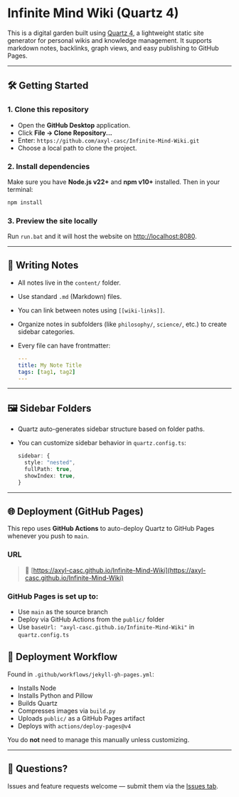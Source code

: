 # Infinite Mind Wiki (Quartz 4)

This is a digital garden built using [Quartz 4](https://quartz.jzhao.xyz), a lightweight static site generator for personal wikis and knowledge management. It supports markdown notes, backlinks, graph views, and easy publishing to GitHub Pages.

---

## 🛠️ Getting Started

### 1. Clone this repository

* Open the **GitHub Desktop** application.
* Click **File → Clone Repository...**
* Enter: `https://github.com/axyl-casc/Infinite-Mind-Wiki.git`
* Choose a local path to clone the project.

### 2. Install dependencies

Make sure you have **Node.js v22+** and **npm v10+** installed. Then in your terminal:

```bash
npm install
```

### 3. Preview the site locally

Run `run.bat` and it will host the website on [http://localhost:8080](http://localhost:8080).

---

## 🧠 Writing Notes

* All notes live in the `content/` folder.
* Use standard `.md` (Markdown) files.
* You can link between notes using `[[wiki-links]]`.
* Organize notes in subfolders (like `philosophy/`, `science/`, etc.) to create sidebar categories.
* Every file can have frontmatter:

  ```yaml
  ---
  title: My Note Title
  tags: [tag1, tag2]
  ---
  ```

---

## 🖼️ Sidebar Folders

* Quartz auto-generates sidebar structure based on folder paths.
* You can customize sidebar behavior in `quartz.config.ts`:

  ```ts
  sidebar: {
    style: "nested",
    fullPath: true,
    showIndex: true,
  }
  ```

---

## 🌐 Deployment (GitHub Pages)

This repo uses **GitHub Actions** to auto-deploy Quartz to GitHub Pages whenever you push to `main`.

### URL

> 📎 [https://axyl-casc.github.io/Infinite-Mind-Wiki](https://axyl-casc.github.io/Infinite-Mind-Wiki)

### GitHub Pages is set up to:

* Use `main` as the source branch
* Deploy via GitHub Actions from the `public/` folder
* Use `baseUrl: "axyl-casc.github.io/Infinite-Mind-Wiki"` in `quartz.config.ts`


## 🤖 Deployment Workflow

Found in `.github/workflows/jekyll-gh-pages.yml`:

* Installs Node
* Installs Python and Pillow
* Builds Quartz
* Compresses images via `build.py`
* Uploads `public/` as a GitHub Pages artifact
* Deploys with `actions/deploy-pages@v4`

You do **not** need to manage this manually unless customizing.

---

## 💬 Questions?

Issues and feature requests welcome — submit them via the [Issues tab](https://github.com/axyl-casc/Infinite-Mind-Wiki/issues).
